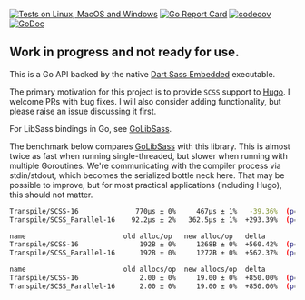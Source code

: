[![Tests on Linux, MacOS and Windows](https://github.com/bep/godartsass/workflows/Test/badge.svg)](https://github.com/bep/godartsass/actions?query=workflow%3ATest)
[![Go Report Card](https://goreportcard.com/badge/github.com/bep/godartsass)](https://goreportcard.com/report/github.com/bep/godartsass)
[![codecov](https://codecov.io/gh/bep/godartsass/branch/master/graph/badge.svg)](https://codecov.io/gh/bep/godartsass)
[![GoDoc](https://godoc.org/github.com/bep/godartsass?status.svg)](https://godoc.org/github.com/bep/godartsass)

## Work in progress and not ready for use.

This is a Go API backed by the native [Dart Sass Embedded](https://github.com/sass/dart-sass-embedded) executable.

The primary motivation for this project is to provide `SCSS` support to [Hugo](https://gohugo.io/). I welcome PRs with bug fixes. I will also consider adding functionality, but please raise an issue discussing it first.

For LibSass bindings in Go, see [GoLibSass](https://github.com/bep/golibsass).

The benchmark below compares [GoLibSass](https://github.com/bep/golibsass) with this library. This is almost twice as fast when running single-threaded, but slower when running with multiple Goroutines. We're communicating with the compiler process via stdin/stdout, which becomes the serialized bottle neck here. That may be possible to improve, but for most practical applications (including Hugo), this should not matter.

```bash
Transpile/SCSS-16              770µs ± 0%     467µs ± 1%   -39.36%  (p=0.029 n=4+4)
Transpile/SCSS_Parallel-16    92.2µs ± 2%   362.5µs ± 1%  +293.39%  (p=0.029 n=4+4)

name                        old alloc/op   new alloc/op   delta
Transpile/SCSS-16               192B ± 0%     1268B ± 0%  +560.42%  (p=0.029 n=4+4)
Transpile/SCSS_Parallel-16      192B ± 0%     1272B ± 0%  +562.37%  (p=0.029 n=4+4)

name                        old allocs/op  new allocs/op  delta
Transpile/SCSS-16               2.00 ± 0%     19.00 ± 0%  +850.00%  (p=0.029 n=4+4)
Transpile/SCSS_Parallel-16      2.00 ± 0%     19.00 ± 0%  +850.00%  (p=0.029 n=4+4)
```

